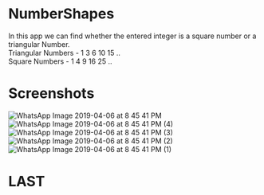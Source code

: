 # NumberShapes
In this app we can find whether the entered integer is a square number or a triangular Number. </br>Triangular Numbers - 1 3 6 10 15 ..   </br>Square Numbers - 1 4 9 16 25 ..
# Screenshots
![WhatsApp Image 2019-04-06 at 8 45 41 PM](https://user-images.githubusercontent.com/43893611/55671421-8bd3a280-58ad-11e9-8423-6bcc101dd8c5.jpeg)
</br>
![WhatsApp Image 2019-04-06 at 8 45 41 PM (4)](https://user-images.githubusercontent.com/43893611/55671423-8d04cf80-58ad-11e9-8165-44e75cae4309.jpeg)
</br>
![WhatsApp Image 2019-04-06 at 8 45 41 PM (3)](https://user-images.githubusercontent.com/43893611/55671425-8ece9300-58ad-11e9-9dc0-ebe78a98008d.jpeg)
</br>
![WhatsApp Image 2019-04-06 at 8 45 41 PM (2)](https://user-images.githubusercontent.com/43893611/55671426-90985680-58ad-11e9-95bd-66bd3acc0877.jpeg)
</br>
![WhatsApp Image 2019-04-06 at 8 45 41 PM (1)](https://user-images.githubusercontent.com/43893611/55671430-92621a00-58ad-11e9-93ba-30da3aa35312.jpeg)
# LAST

